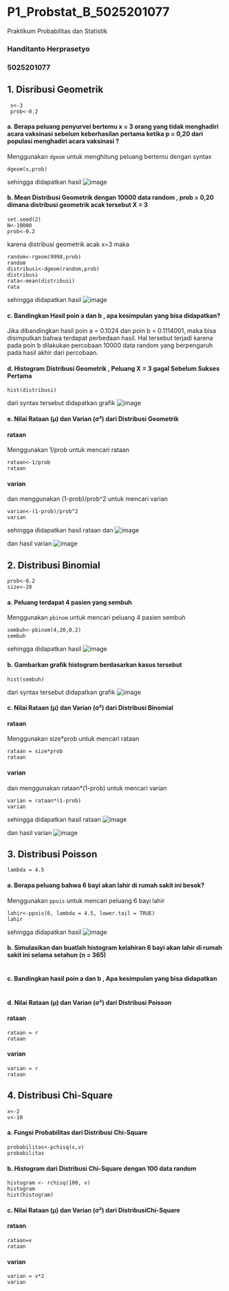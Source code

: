 # P1_Probstat_B_5025201077
Praktikum Probabilitas dan Statistik

### Handitanto Herprasetyo
### 5025201077

 ## 1. Disribusi Geometrik
 ```
  x<-3
  prob<-0.2
  ```
 #### a. Berapa peluang penyurvei bertemu x = 3 orang yang tidak menghadiri acara vaksinasi sebelum keberhasilan pertama ketika p = 0,20 dari populasi menghadiri acara vaksinasi ?
 
  Menggunakan `dgeom` untuk menghitung peluang bertemu dengan syntax
  ```
  dgeom(x,prob)
  ```
  sehingga didapatkan hasil
  ![image](https://user-images.githubusercontent.com/94664744/162615954-3d7c8e56-5162-48ae-b82b-61f9c3abc211.png)

  #### b. Mean Distribusi Geometrik dengan 10000 data random , prob = 0,20 dimana distribusi geometrik acak tersebut X = 3
  ```
  set.seed(2)
  N<-10000
  prob<-0.2
  ```
  karena distribusi geometrik acak x=3 maka
  ```
  random<-rgeom(9998,prob)
  random
  distribusi<-dgeom(random,prob)
  distribusi
  rata<-mean(distribusi)
  rata
  ```
  sehingga didapatkan hasil
  ![image](https://user-images.githubusercontent.com/94664744/162616150-78dbe9cd-8e22-45fe-a8ce-eec5c9a117bd.png)

  
  #### c. Bandingkan Hasil poin a dan b , apa kesimpulan yang bisa didapatkan?
  Jika dibandingkan hasil poin a = 0.1024 dan poin b =  0.1114001, maka bisa disimpulkan bahwa terdapat perbedaan hasil. Hal tersebut terjadi karena pada poin b dilakukan percobaan 10000 data random yang berpengaruh pada hasil akhir dari percobaan.

  #### d. Histogram Distribusi Geometrik , Peluang X = 3 gagal Sebelum Sukses Pertama
  ```
  hist(distribusi)
  ```
  dari syntax tersebut didapatkan grafik
  ![image](https://user-images.githubusercontent.com/94664744/162616225-242b365c-da09-4266-8326-aae979a272cd.png)

  #### e. Nilai Rataan (μ) dan Varian (σ²) dari Distribusi Geometrik
  
  #### rataan
  Menggunakan 1/prob untuk mencari rataan
  ```
  rataan<-1/prob
  rataan
  ```
  #### varian
  dan menggunakan (1-prob)/prob^2 untuk mencari varian
  ```
  varian<-(1-prob)/prob^2
  varian
  ```
  sehingga didapatkan hasil rataan dan
  ![image](https://user-images.githubusercontent.com/94664744/162616350-a3877459-4e1c-46b0-9e19-0e580020d033.png)
  
  dan hasil varian
  ![image](https://user-images.githubusercontent.com/94664744/162616373-858132d1-9d1e-44fa-904b-3405df064fbf.png)
  
  
  ## 2. Distribusi Binomial
  ```
  prob<-0.2
  size<-20
  ```
  #### a. Peluang terdapat 4 pasien yang sembuh
  Menggunakan `pbinom` untuk mencari peluang 4 pasien sembuh
  ```
  sembuh<-pbinom(4,20,0.2)
  sembuh
  ```
  sehingga didapatkan hasil
  ![image](https://user-images.githubusercontent.com/94664744/162616633-8f8f0f55-08cc-4b0d-b7a8-64a058b61353.png)

  #### b. Gambarkan grafik histogram berdasarkan kasus tersebut
  ```
  hist(sembuh)
  ```
  dari syntax tersebut didapatkan grafik
  ![image](https://user-images.githubusercontent.com/94664744/162616687-ba2797f2-3e60-418d-bfac-1cadf45c521a.png)

  #### c. Nilai Rataan (μ) dan Varian (σ²) dari Distribusi Binomial
  #### rataan
  Menggunakan size*prob untuk mencari rataan
  ```
  rataan = size*prob
  rataan
  ```
  #### varian
  dan menggunakan rataan*(1-prob) untuk mencari varian
  ```
  varian = rataan*(1-prob)
  varian
  ``` 
  sehingga didapatkan hasil rataan
  ![image](https://user-images.githubusercontent.com/94664744/162616762-8d34efb0-a9f2-4019-8675-c00cc40ac983.png)

  dan hasil varian
  ![image](https://user-images.githubusercontent.com/94664744/162616789-dd96307d-0a73-4b0b-a732-52ee16994f38.png)
  
  ## 3. Distribusi Poisson
  ```
  lambda = 4.5
  ```
  #### a. Berapa peluang bahwa 6 bayi akan lahir di rumah sakit ini besok?
  Menggunakan `ppois` untuk mencari peluang 6 bayi lahir
  ```
  lahir<-ppois(6, lambda = 4.5, lower.tail = TRUE)
  lahir
  ```
  sehingga didapatkan hasil
  ![image](https://user-images.githubusercontent.com/94664744/162616846-92f1d66b-c10f-4755-aca5-9e2b9cc1b725.png)

  #### b. Simulasikan dan buatlah histogram kelahiran 6 bayi akan lahir di rumah sakit ini selama setahun (n = 365)
  ```
  
  ```
  
  #### c. Bandingkan hasil poin a dan b , Apa kesimpulan yang bisa didapatkan
  ```
  
  ```
  
  #### d. Nilai Rataan (μ) dan Varian (σ²) dari Distribusi Poisson
  #### rataan
  ```
  rataan = r
  rataan
  ```
  #### varian
  ```
  varian = r
  rataan
  ```
  
  ## 4. Distribusi Chi-Square
  ```
  x<-2
  v<-10
  ```
  #### a. Fungsi Probabilitas dari Distribusi Chi-Square
  ```
  probabilitas<-pchisq(x,v)
  probabilitas
  ```
  #### b. Histogram dari Distribusi Chi-Square dengan 100 data random
  ```
  histogram <- rchisq(100, v)
  histogram
  hist(histogram)
  ```
  #### c. Nilai Rataan (μ) dan Varian (σ²) dari DistribusiChi-Square
  #### rataan
  ```
  rataan=v
  rataan
  ```
  #### varian
  ```
  varian = v*2
  varian
  ```

